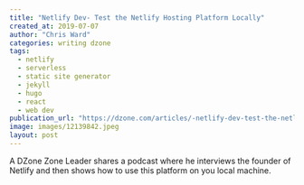 ```yaml
---
title: "Netlify Dev- Test the Netlify Hosting Platform Locally"
created_at: 2019-07-07
author: "Chris Ward"
categories: writing dzone
tags: 
  - netlify
  - serverless
  - static site generator
  - jekyll
  - hugo
  - react
  - web dev
publication_url: "https://dzone.com/articles/-netlify-dev-test-the-netlify-hosting-platform-loc"
image: images/12139842.jpeg
layout: post
---
```

A DZone Zone Leader shares a podcast where he interviews the founder of Netlify and then shows how to use this platform on you local machine.

